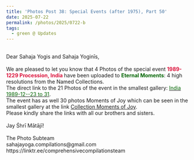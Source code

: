 ```yaml
---
title: 'Photos Post 38: Special Events (after 1975), Part 50'
date: 2025-07-22
permalink: /photos/2025/0722-b
tags:
  - green @ Updates
---
```


<p>
<br>
Dear Sahaja Yogis and Sahaja Yoginīs,<br>
<br>
We are pleased to let you know that 4 Photos of the special event <font color="Crimson"><b>1989-1229 Procession, India </b></font> have been uploaded to <font color="DarkGreen"><b>Eternal Moments</b></font>: 4 high resolutions from the Named Collections.<br>
The direct link to the 21 Photos of the event in the smallest gallery: <a href="https://eternalmoments.smugmug.com/Countries/India/1989-12-23-to-31"><font color="DarkGreen">India 1989-12--23 to 31</font></a>.<br>
The event has as well 30 photos Moments of Joy which can be seen in the smallest gallery at the link <a href="https://eternalmoments.smugmug.com/Collections/Colin-Heinsen-Collection/Moments-of-Joy/"> Collection Moments of Joy</a>.<br>
Please kindly share the links with all our brothers and sisters.<br>
<br>
Jay Śhrī Mātājī!<br>
<br>
The Photo Subteam<br>
sahajayoga.compilations@gmail.com<br>
https://linktr.ee/comprehensivecompilationsteam
</p>